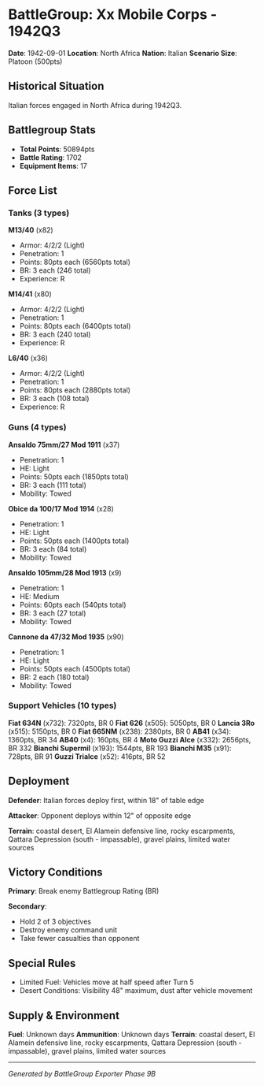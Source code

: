 # BattleGroup: Xx Mobile Corps - 1942Q3

**Date**: 1942-09-01
**Location**: North Africa
**Nation**: Italian
**Scenario Size**: Platoon (500pts)

## Historical Situation

Italian forces engaged in North Africa during 1942Q3.

## Battlegroup Stats

- **Total Points**: 50894pts
- **Battle Rating**: 1702
- **Equipment Items**: 17

## Force List

### Tanks (3 types)

**M13/40** (x82)
- Armor: 4/2/2 (Light)
- Penetration: 1
- Points: 80pts each (6560pts total)
- BR: 3 each (246 total)
- Experience: R

**M14/41** (x80)
- Armor: 4/2/2 (Light)
- Penetration: 1
- Points: 80pts each (6400pts total)
- BR: 3 each (240 total)
- Experience: R

**L6/40** (x36)
- Armor: 4/2/2 (Light)
- Penetration: 1
- Points: 80pts each (2880pts total)
- BR: 3 each (108 total)
- Experience: R

### Guns (4 types)

**Ansaldo 75mm/27 Mod 1911** (x37)
- Penetration: 1
- HE: Light
- Points: 50pts each (1850pts total)
- BR: 3 each (111 total)
- Mobility: Towed

**Obice da 100/17 Mod 1914** (x28)
- Penetration: 1
- HE: Light
- Points: 50pts each (1400pts total)
- BR: 3 each (84 total)
- Mobility: Towed

**Ansaldo 105mm/28 Mod 1913** (x9)
- Penetration: 1
- HE: Medium
- Points: 60pts each (540pts total)
- BR: 3 each (27 total)
- Mobility: Towed

**Cannone da 47/32 Mod 1935** (x90)
- Penetration: 1
- HE: Light
- Points: 50pts each (4500pts total)
- BR: 2 each (180 total)
- Mobility: Towed

### Support Vehicles (10 types)

**Fiat 634N** (x732): 7320pts, BR 0
**Fiat 626** (x505): 5050pts, BR 0
**Lancia 3Ro** (x515): 5150pts, BR 0
**Fiat 665NM** (x238): 2380pts, BR 0
**AB41** (x34): 1360pts, BR 34
**AB40** (x4): 160pts, BR 4
**Moto Guzzi Alce** (x332): 2656pts, BR 332
**Bianchi Supermil** (x193): 1544pts, BR 193
**Bianchi M35** (x91): 728pts, BR 91
**Guzzi Trialce** (x52): 416pts, BR 52

## Deployment

**Defender**: Italian forces deploy first, within 18" of table edge

**Attacker**: Opponent deploys within 12" of opposite edge

**Terrain**: coastal desert, El Alamein defensive line, rocky escarpments, Qattara Depression (south - impassable), gravel plains, limited water sources

## Victory Conditions

**Primary**: Break enemy Battlegroup Rating (BR)

**Secondary**:
- Hold 2 of 3 objectives
- Destroy enemy command unit
- Take fewer casualties than opponent

## Special Rules

- Limited Fuel: Vehicles move at half speed after Turn 5
- Desert Conditions: Visibility 48" maximum, dust after vehicle movement

## Supply & Environment

**Fuel**: Unknown days
**Ammunition**: Unknown days
**Terrain**: coastal desert, El Alamein defensive line, rocky escarpments, Qattara Depression (south - impassable), gravel plains, limited water sources

---

*Generated by BattleGroup Exporter Phase 9B*
